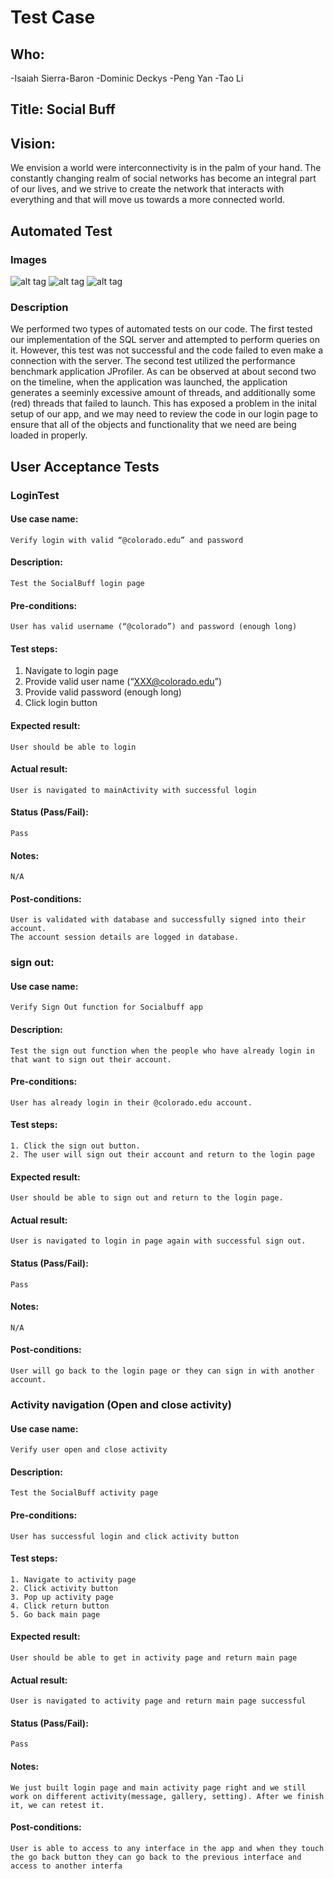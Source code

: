 # Test Case

## Who: 
  -Isaiah Sierra-Baron
  -Dominic Deckys
  -Peng Yan
  -Tao Li
 
## Title: Social Buff

## Vision:
We envision a world were interconnectivity is in the palm of your hand. The constantly changing realm of social networks has become an integral part of our lives, and we strive to create the network that interacts with everything and that will move us towards a more connected world.

## Automated Test
### Images
![alt tag](http://i.imgur.com/XOxpYxH.png)
![alt tag](http://i.imgur.com/R9GElgQ.png)
![alt tag](http://i.imgur.com/PMiwgfR.png)
### Description
We performed two types of automated tests on our code. The first tested our implementation of the SQL server and attempted to perform queries on it. However, this test was not successful and the code failed to even make a connection with the server. The second test utilized the performance benchmark application JProfiler. As can be observed at about second two on the timeline, when the application was launched, the application generates a seeminly excessive amount of threads, and additionally some (red) threads that failed to launch. This has exposed a problem in the inital setup of our app, and we may need to review the code in our login page to ensure that all of the objects and functionality that we need are being loaded in properly.
## User Acceptance Tests
### LoginTest
#### Use case name:
	Verify login with valid “@colorado.edu” and password
	
#### Description:
	Test the SocialBuff login page
	
#### Pre-conditions:
	User has valid username (“@colorado”) and password (enough long)
	
#### Test steps:
1. Navigate to login page
2. Provide valid user name (“XXX@colorado.edu”)
3. Provide valid password (enough long)
4. Click login button

#### Expected result:
	User should be able to login
	
#### Actual result:
	User is navigated to mainActivity with successful login
	
#### Status (Pass/Fail):
	Pass
	
#### Notes:
	N/A
	
#### Post-conditions:
	User is validated with database and successfully signed into their account.
 	The account session details are logged in database.
### sign out:

#### Use case name:

    Verify Sign Out function for Socialbuff app
    
#### Description:

    Test the sign out function when the people who have already login in that want to sign out their account.
    
#### Pre-conditions:

    User has already login in their @colorado.edu account.
    
#### Test steps:

    1. Click the sign out button.
    2. The user will sign out their account and return to the login page

#### Expected result:
    
    User should be able to sign out and return to the login page.
    
#### Actual result:

    User is navigated to login in page again with successful sign out.
    
#### Status (Pass/Fail):

    Pass
    
#### Notes:
    N/A
#### Post-conditions:
    User will go back to the login page or they can sign in with another account.
### Activity navigation (Open and close activity)

#### Use case name:

    Verify user open and close activity
    
#### Description:

    Test the SocialBuff activity page
#### Pre-conditions:

    User has successful login and click activity button
#### Test steps:

    1. Navigate to activity page
    2. Click activity button  
    3. Pop up activity page
    4. Click return button
    5. Go back main page
    
#### Expected result:

    User should be able to get in activity page and return main page
#### Actual result:

    User is navigated to activity page and return main page successful
    
#### Status (Pass/Fail):

    Pass
    
#### Notes:

    We just built login page and main activity page right and we still work on different activity(message, gallery, setting). After we finish it, we can retest it. 
#### Post-conditions:

    User is able to access to any interface in the app and when they touch the go back button they can go back to the previous interface and access to another interfa
